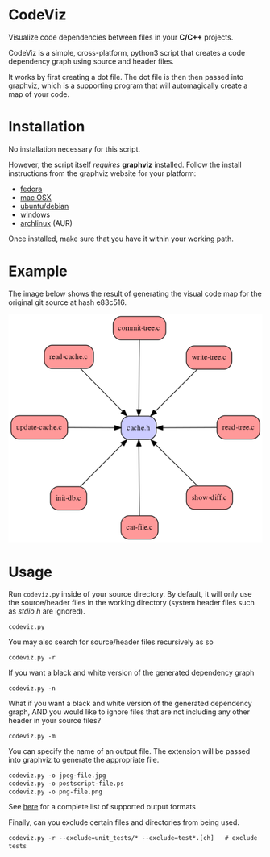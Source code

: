 # CodeViz

Visualize code dependencies between files in your __C/C++__ projects.

CodeViz is a simple, cross-platform, python3 script that creates a code
dependency graph using source and header files.

It works by first creating a dot file. The dot file is then then passed into
graphviz, which is a supporting program that will automagically create a map
of your code.


# Installation

No installation necessary for this script.

However, the script itself _requires_ __graphviz__ installed. Follow the install
instructions from the graphviz website for your platform:

* [fedora](http://www.graphviz.org/Download_linux_fedora.php)
* [mac OSX](http://www.graphviz.org/Download_macos.php)
* [ubuntu/debian](http://www.graphviz.org/Download_linux_ubuntu.php)
* [windows](http://graphviz.org/Download_windows.php)
* [archlinux](https://www.archlinux.org/packages/extra/x86_64/graphviz/files/) (AUR)

Once installed, make sure that you have it within your working path.


# Example

The image below shows the result of generating the visual code map for the
original git source at hash e83c516.

![git e83c516](example.png)


# Usage

Run `codeviz.py` inside of your source directory. By default, it will only use
the source/header files in the working directory (system header files such as
_stdio.h_ are ignored).

```
codeviz.py
```

You may also search for source/header files recursively as so

```
codeviz.py -r
```

If you want a black and white version of the generated dependency graph

```
codeviz.py -n
```

What if you want a black and white version of the generated dependency
graph, AND you would like to ignore files that are not including any other header
in your source files?

```
codeviz.py -m
```

You can specify the name of an output file. The extension will be passed into
graphviz to generate the appropriate file.

```
codeviz.py -o jpeg-file.jpg
codeviz.py -o postscript-file.ps
codeviz.py -o png-file.png
```

See [here](http://www.graphviz.org/doc/info/output.html) for a complete list
of supported output formats

Finally, can you exclude certain files and directories from being used.

```
codeviz.py -r --exclude=unit_tests/* --exclude=test*.[ch]   # exclude tests
```

